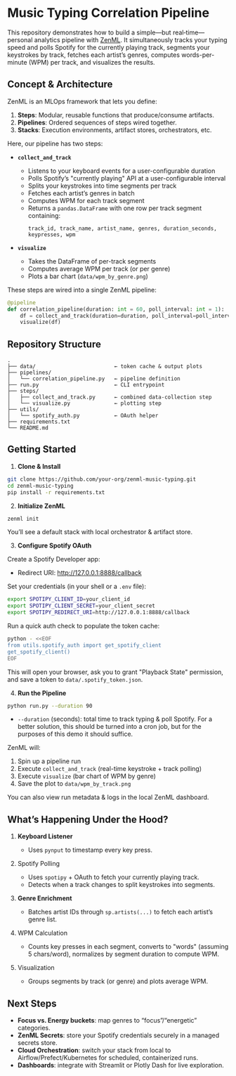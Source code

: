 # Music Typing Correlation Pipeline

This repository demonstrates how to build a simple—but real‐time—personal
analytics pipeline with [ZenML](https://github.com/zenml-io/zenml). It
simultaneously tracks your typing speed and polls Spotify for the currently
playing track, segments your keystrokes by track, fetches each artist’s genres,
computes words-per-minute (WPM) per track, and visualizes the results.

## Concept & Architecture

ZenML is an MLOps framework that lets you define:

1. **Steps**: Modular, reusable functions that produce/consume artifacts.
2. **Pipelines**: Ordered sequences of steps wired together.
3. **Stacks**: Execution environments, artifact stores, orchestrators, etc.

Here, our pipeline has two steps:

- **`collect_and_track`**
  - Listens to your keyboard events for a user-configurable duration
  - Polls Spotify’s "currently playing" API at a user-configurable interval
  - Splits your keystrokes into time segments per track
  - Fetches each artist’s genres in batch
  - Computes WPM for each track segment
  - Returns a `pandas.DataFrame` with one row per track segment
    containing:
    ```text
    track_id, track_name, artist_name, genres, duration_seconds, keypresses, wpm
    ```

- **`visualize`**
  - Takes the DataFrame of per-track segments
  - Computes average WPM per track (or per genre)
  - Plots a bar chart (`data/wpm_by_genre.png`)

These steps are wired into a single ZenML pipeline:

```python
@pipeline
def correlation_pipeline(duration: int = 60, poll_interval: int = 1):
    df = collect_and_track(duration=duration, poll_interval=poll_interval)
    visualize(df)
```

## Repository Structure

```
.
├── data/                         ← token cache & output plots
├── pipelines/
│   └── correlation_pipeline.py   ← pipeline definition
├── run.py                        ← CLI entrypoint
├── steps/
│   ├── collect_and_track.py      ← combined data-collection step
│   └── visualize.py              ← plotting step
├── utils/
│   └── spotify_auth.py           ← OAuth helper
├── requirements.txt
└── README.md
```

## Getting Started

1. **Clone & Install**

```bash
git clone https://github.com/your-org/zenml-music-typing.git
cd zenml-music-typing
pip install -r requirements.txt
```

2. **Initialize ZenML**
```bash
zenml init
```
You’ll see a default stack with local orchestrator & artifact store.

3. **Configure Spotify OAuth**

Create a Spotify Developer app:
  - Redirect URI: http://127.0.0.1:8888/callback

Set your credentials (in your shell or a `.env` file):

```bash
export SPOTIPY_CLIENT_ID=your_client_id
export SPOTIPY_CLIENT_SECRET=your_client_secret
export SPOTIPY_REDIRECT_URI=http://127.0.0.1:8888/callback
```

Run a quick auth check to populate the token cache:

```bash
python - <<EOF
from utils.spotify_auth import get_spotify_client
get_spotify_client()
EOF
```

This will open your browser, ask you to grant "Playback State" permission, and
save a token to `data/.spotify_token.json`.

4. **Run the Pipeline**

```bash
python run.py --duration 90
```

  - `--duration` (seconds): total time to track typing & poll Spotify. For a
    better solution, this should be turned into a cron job, but for the purposes
    of this demo it should suffice.

ZenML will:
  1. Spin up a pipeline run
  2. Execute `collect_and_track` (real-time keystroke + track polling)
  3. Execute `visualize` (bar chart of WPM by genre)
  4. Save the plot to `data/wpm_by_track.png`

You can also view run metadata & logs in the local ZenML dashboard.

## What’s Happening Under the Hood?

  1. **Keyboard Listener**
     - Uses `pynput` to timestamp every key press.

  2. Spotify Polling
     - Uses `spotipy` + OAuth to fetch your currently playing track.
     - Detects when a track changes to split keystrokes into segments.

  3. **Genre Enrichment**
     - Batches artist IDs through `sp.artists(...)` to fetch each artist’s genre list.

  4. WPM Calculation
     - Counts key presses in each segment, converts to "words" (assuming 5
       chars/word), normalizes by segment duration to compute WPM.

  5. Visualization
     - Groups segments by track (or genre) and plots average WPM.

## Next Steps
  - **Focus vs. Energy buckets**: map genres to “focus”/“energetic” categories.
  - **ZenML Secrets**: store your Spotify credentials securely in a managed
    secrets store.
  - **Cloud Orchestration**: switch your stack from local to
    Airflow/Prefect/Kubernetes for scheduled, containerized runs.
  - **Dashboards**: integrate with Streamlit or Plotly Dash for live
    exploration.
